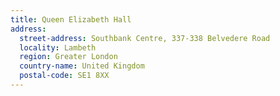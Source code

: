 ```yaml
---
title: Queen Elizabeth Hall
address:
  street-address: Southbank Centre, 337-338 Belvedere Road
  locality: Lambeth
  region: Greater London
  country-name: United Kingdom
  postal-code: SE1 8XX
---
```

